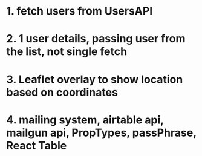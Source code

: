 # 1. fetch users from UsersAPI

# 2. 1 user details, passing user from the list, not single fetch

# 3. Leaflet overlay to show location based on coordinates

# 4. mailing system, airtable api, mailgun api, PropTypes, passPhrase, React Table